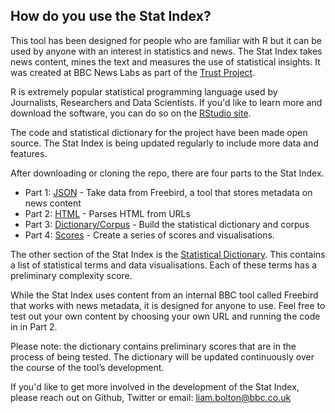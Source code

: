 ## How do you use the Stat Index?       
This tool has been designed for people who are familiar with R but it can be used by anyone with an interest in statistics and news. The Stat Index takes news content, mines the text and measures the use of statistical insights. It was created at BBC News Labs as part of the [Trust Project](http://thetrustproject.org/). 

R is extremely popular statistical programming language used by Journalists, Researchers and Data Scientists. If you'd like to learn more and download the software, you can do so on the [RStudio site](https://www.rstudio.com/products/rstudio/download2/).

The code and statistical dictionary for the project have been made open source. The Stat Index is being updated regularly to include more data and features.

After downloading or cloning the repo, there are four parts to the Stat Index.
- Part 1: [JSON](https://github.com/BBC-News-Labs/Text_Analytics/blob/master/StatIndex/StatIndex-Analysis/R%20Code%20-%20StatIndex%20-%20JSON.R) - Take data from Freebird, a tool that stores metadata on news content
- Part 2: [HTML](https://github.com/BBC-News-Labs/Text_Analytics/blob/master/StatIndex/StatIndex-Analysis/R%20Code%20-%20StatIndex%20-%20HTML.R) - Parses HTML from URLs
- Part 3: [Dictionary/Corpus](https://github.com/BBC-News-Labs/Text_Analytics/blob/master/StatIndex/StatIndex-Analysis/R%20Code%20-%20StatIndex%20-%20Dictionary%2C%20Corpus.R) - Build the statistical dictionary and corpus
- Part 4: [Scores](https://github.com/BBC-News-Labs/Text_Analytics/blob/master/StatIndex/StatIndex-Analysis/R%20Code%20-%20StatIndex%20-%20Scoring.R) - Create a series of scores and visualisations.

The other section of the Stat Index is the [Statistical Dictionary](https://github.com/BBC-News-Labs/Text_Analytics/tree/master/StatIndex/StatIndex-StatDictionary). This contains a list of statistical terms and data visualisations. Each of these terms has a preliminary complexity score. 

While the Stat Index uses content from an internal BBC tool called Freebird that works with news metadata, it is designed for anyone to use. Feel free to test out your own content by choosing your own URL and running the code in in Part 2.

Please note: the dictionary contains preliminary scores that are in the process of being tested. The dictionary will be updated continuously over the course of the tool’s development.

If you'd like to get more involved in the development of the Stat Index, please reach out on Github, Twitter or email: <u>liam.bolton@bbc.co.uk</u> 
